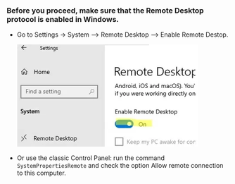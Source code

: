 ### Before you proceed, make sure that the Remote Desktop protocol is enabled in Windows.
  - Go to Settings -> System --> Remote Desktop --> Enable Remote Destop.
   
    <img src="https://raw.githubusercontent.com/rhshourav/RDPWrap/refs/heads/main/src/img/img_2.jpg">
  - Or use the classic Control Panel: run the command  ``` SystemPropertiesRemote ```   and check the option Allow remote connection to this computer.
